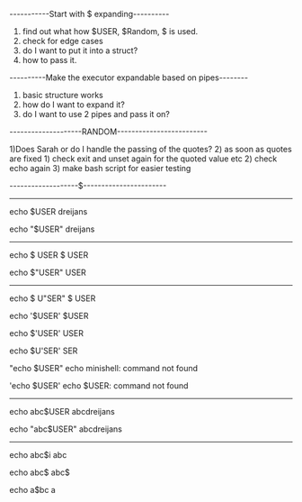 -----------Start with $ expanding----------

1) find out what how $USER, $Random, $ is used.
2) check for edge cases
3) do I want to put it into a struct?
4) how to pass it.

----------Make the executor expandable based on pipes--------

1) basic structure works
2) how do I want to expand it?
3) do I want to use 2 pipes and pass it on?


--------------------RANDOM-------------------------

1)Does Sarah or do I handle the passing of the quotes?
2) as soon as quotes are fixed 
    1) check exit and unset again for the quoted value etc
    2) check echo again
3) make bash script for easier testing


-------------------$-----------------------

-----------------------------------------

echo $USER
dreijans

echo "$USER"
dreijans

------------------------------------------------

echo $ USER
$ USER

echo $"USER"
USER

-------------------------------------------------

echo $ U"SER"
$ USER

echo '$USER'
$USER

echo $'USER'
USER

echo $U'SER'
SER

"echo $USER"
echo minishell: command not found

'echo $USER'
echo $USER: command not found


-------------------------------------------------

echo abc$USER
abcdreijans

echo "abc$USER"
abcdreijans

-----------------------------------------------------

echo abc$i
abc

echo abc$
abc$

echo a$bc
a
